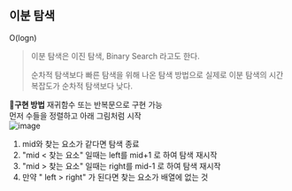 ## 이분 탐색  
O(logn)  
  
> 이분 탐색은 이진 탐색, Binary Search 라고도 한다.
> 
> 순차적 탐색보다 빠른 탐색을 위해 나온 탐색 방법으로 실제로 이분 탐색의 시간복잡도가 순차적 탐색보다 낮다.
>
  
**🔎구현 방법**
재귀함수 또는 반복문으로 구현 가능  
먼저 수들을 정렬하고 아래 그림처럼 시작  
![image](https://github.com/hanseul9/algorithm/assets/102939057/1a910a56-0dff-4fd9-acba-7838ff8fa9ac)  
1. mid와 찾는 요소가 같다면 탐색 종료  
2. "mid < 찾는 요소" 일때는 left를 mid+1 로 하여 탐색 재시작  
3. "mid > 찾는 요소" 일때는 right를 mid-1 로 하여 탐색 재시작  
4. 만약 " left > right" 가 된다면 찾는 요소가 배열에 없는 것  
  
